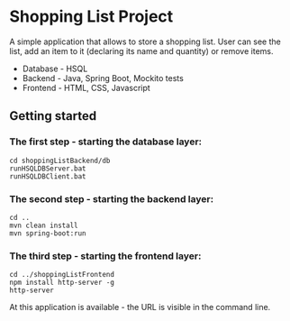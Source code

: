 # Shopping List Project

A simple application that allows to store a shopping list. User can see the list, add an item to it (declaring its name and quantity) or remove items.
* Database - HSQL
* Backend - Java, Spring Boot, Mockito tests
* Frontend - HTML, CSS, Javascript

## Getting started

### The first step - starting the database layer:
```
cd shoppingListBackend/db
runHSQLDBServer.bat
runHSQLDBClient.bat
```

### The second step - starting the backend layer:
```
cd ..
mvn clean install
mvn spring-boot:run
```

### The third step - starting the frontend layer:
```
cd ../shoppingListFrontend
npm install http-server -g
http-server
```

At this application is available - the URL is visible in the command line.
